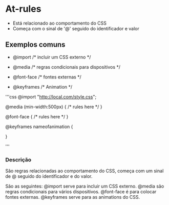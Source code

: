 # At-rules

* Está relacionado ao comportamento do CSS
* Começa com o sinal de '@' seguido do identificador e valor

## Exemplos comuns
 
- @import       /* incluir um CSS externo */      

- @media        /* regras condicionais para dispositivos */

- @font-face    /* fontes externas */

- @keyframes    /* Animation */

'''css
@import "http://local.com/style.css";

@media (min-width:500px) {
    /* rules here */
}

@font-face {
   /* rules here */
}

@keyframes nameofanimation {

}

'''

### Descrição

São regras relacionadas ao comportamento do CSS, começa com um sinal de @ seguido do identificador e do valor.

São as seguintes:
@import serve para incluir um CSS externo.
@media são regras condicionais para vários dispositivos.
@font-face é para colocar fontes externas.
@keyframes serve para as animations do CSS.